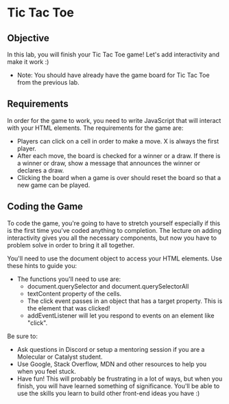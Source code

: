 # Tic Tac Toe

## Objective
In this lab, you will finish your Tic Tac Toe game! Let's add interactivity and make it work :)

* Note: You should have already have the game board for Tic Tac Toe from the previous lab.

## Requirements
In order for the game to work, you need to write JavaScript that will interact with your HTML elements. The requirements for the game are:

* Players can click on a cell in order to make a move.
    X is always the first player.
* After each move, the board is checked for a winner or a draw.
    If there is a winner or draw, show a message that announces the winner or declares a draw.
* Clicking the board when a game is over should reset the board so that a new game can be played.

## Coding the Game
To code the game, you're going to have to stretch yourself especially if this is the first time you've coded anything to completion. The lecture on adding interactivity gives you all the necessary components, but now you have to problem solve in order to bring it all together.

You'll need to use the document object to access your HTML elements. Use these hints to guide you:

* The functions you'll need to use are:
    * document.querySelector and document.querySelectorAll
    * textContent property of the cells.
    * The click event passes in an object that has a target property. This is the element that was clicked!
    * addEventListener will let you respond to events on an element like "click".

Be sure to:

* Ask questions in Discord or setup a mentoring session if you are a Molecular or Catalyst student.
* Use Google, Stack Overflow, MDN and other resources to help you when you feel stuck.
* Have fun! This will probably be frustrating in a lot of ways, but when you finish, you will have learned something of significance. You'll be able to use the skills you learn to build other front-end ideas you have :)